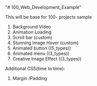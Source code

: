 "# 100_Web_Development_Example" 


This will be base for 100- projects sample

1. Background Video
2. Animation Loading
3. Scroll bar (custom)
4. Stunning Image Hover (custom)
5. Animated button ((5_types))
6. Animated menu ((3_types))
7. Creative Image Effect ((3_types))

Additional CSS(time to time):
1. Margin /Padding